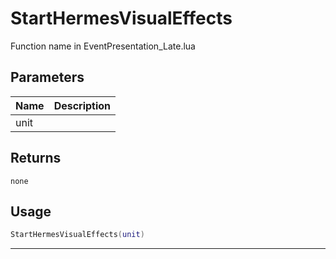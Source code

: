 # StartHermesVisualEffects

Function name in EventPresentation_Late.lua

## Parameters

| Name | Description |
| ---- | ----------- |
| unit |             |

## Returns

`none`

## Usage

```lua
StartHermesVisualEffects(unit)
```

---
